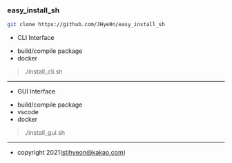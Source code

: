 ### easy_install_sh

```bash
git clone https://github.com/JHye0n/easy_install_sh
```

* CLI Interface
- build/compile package
- docker
> ./install_cli.sh

---

* GUI Interface
- build/compile package
- vscode
- docker
> ./install_gui.sh

---

* copyright 2021(stjhyeon@kakao.com)